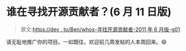 # 谁在寻找开源贡献者？(6 月 11 日版)

> 原文:[https://dev . to/Ben/whos-寻找开源贡献者-2011 年 6 月版-g01](https://dev.to/ben/whos-looking-for-open-source-contributors-june-11-edition-g01)

请无耻地推广你的项目。一如既往，欢迎前几周发帖的人本周回来。😄